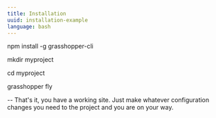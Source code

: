 ```yaml
---
title: Installation
uuid: installation-example
language: bash
---
```


npm install -g grasshopper-cli

mkdir myproject

cd myproject

grasshopper fly

-- That's it, you have a working site. Just make whatever configuration changes you need to the project and you are on your way.
